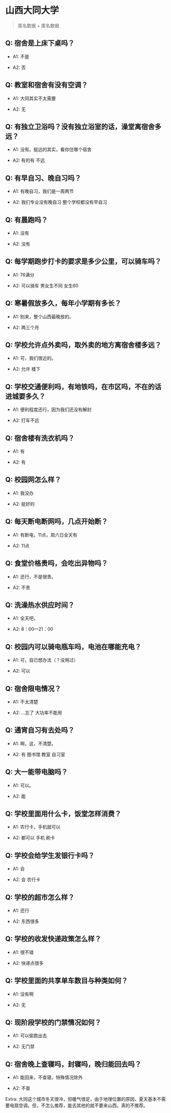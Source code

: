 # 山西大同大学

> 匿名数据 + 匿名数据

## Q: 宿舍是上床下桌吗？

- A1: 不是

- A2: 否

## Q: 教室和宿舍有没有空调？

- A1: 大同其实不太需要

- A2: 无

## Q: 有独立卫浴吗？没有独立浴室的话，澡堂离宿舍多远？

- A1: 没有。挺远的其实，看你住哪个宿舍

- A2: 有的有 不远

## Q: 有早自习、晚自习吗？

- A1: 有晚自习，我们是一周两节

- A2: 我们专业没有晚自习 整个学校都没有早自习

## Q: 有晨跑吗？

- A1: 没有

- A2: 没有

## Q: 每学期跑步打卡的要求是多少公里，可以骑车吗？

- A1: 76满分

- A2: 可以骑车 男女生不同 女生60

## Q: 寒暑假放多久，每年小学期有多长？

- A1: 别来，整个山西最晚放的。

- A2: 两三个月

## Q: 学校允许点外卖吗，取外卖的地方离宿舍楼多远？

- A1: 可，我们很近的。

- A2: 允许 楼下

## Q: 学校交通便利吗，有地铁吗，在市区吗，不在的话进城要多久？

- A1: 便利程度还行，因为我们还没有解封

- A2: 打车不远

## Q: 宿舍楼有洗衣机吗？

- A1: 有

- A2: 有

## Q: 校园网怎么样？

- A1: 我没办

- A2: 挺好的

## Q: 每天断电断网吗，几点开始断？

- A1: 有断电，11点，周六日全天有

- A2: 11点

## Q: 食堂价格贵吗，会吃出异物吗？

- A1: 还行，不是很贵。

- A2: 不贵

## Q: 洗澡热水供应时间？

- A1: 全天吧，

- A2: 8：00—21：00

## Q: 校园内可以骑电瓶车吗，电池在哪能充电？

- A1: 可，自已想办法（？没用过）

- A2: 可以

## Q: 宿舍限电情况？

- A1: 不太清楚

- A2: …忘了 大功率不能用

## Q: 通宵自习有去处吗？

- A1: 啊，这，不清楚。

- A2: 有 图书馆 教室 自习室

## Q: 大一能带电脑吗？

- A1: 可以。

- A2: 能

## Q: 学校里面用什么卡，饭堂怎样消费？

- A1: 农行卡，手机就可以

- A2: 都可以 手机 刷卡

## Q: 学校会给学生发银行卡吗？

- A1: 会

- A2: 会 农行卡

## Q: 学校的超市怎么样？

- A1: 还行

- A2: 东西很多

## Q: 学校的收发快递政策怎么样？

- A1: 很不错

- A2: 快递点很多

## Q: 学校里面的共享单车数目与种类如何？

- A1: 没有啊

- A2: 无

## Q: 现阶段学校的门禁情况如何？

- A1: 可以偷跑出去

- A2: 无门禁

## Q: 宿舍晚上查寝吗，封寝吗，晚归能回去吗？

- A1: 能回来，不查寝，特殊情况除外

- A2: 不查

Extra: 大同这个城市冬天很冷，但暖气很足，由于地理位置的原因，夏天基本不需要电扇空调。但，不怎么推荐，能去其他的就不要来山西。真的不推荐。